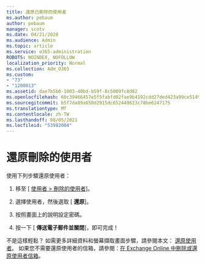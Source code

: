 ```yaml
---
title: 還原已刪除的使用者
ms.author: pebaum
author: pebaum
manager: scotv
ms.date: 04/21/2020
ms.audience: Admin
ms.topic: article
ms.service: o365-administration
ROBOTS: NOINDEX, NOFOLLOW
localization_priority: Normal
ms.collection: Adm_O365
ms.custom:
- "73"
- "1200013"
ms.assetid: dae7b5b0-1003-40bd-b59f-8c5009fc8d82
ms.openlocfilehash: 60c39466457e5f5fabfd02fae9b4192cdd27ded423a99ce5149b1c102e138097
ms.sourcegitcommit: b5f7da89a650d2915dc652449623c78be6247175
ms.translationtype: MT
ms.contentlocale: zh-TW
ms.lasthandoff: 08/05/2021
ms.locfileid: "53982004"
---
```

# <a name="restore-a-deleted-user"></a>還原刪除的使用者

使用下列步驟還原使用者：
  
1. 移至 [ [使用者 \> 刪除的使用者](https://admin.microsoft.com/adminportal/home#/deletedusers)]。

2. 選擇使用者，然後選取 [ **還原**]。

3. 按照畫面上的說明設定密碼。

4. 按一下 [ **傳送電子郵件並關閉**]，即可完成！

不是這樣輕鬆？ 如需更多詳細資料和螢幕擷取畫面步驟，請參閱本文： [還原使用者](https://docs.microsoft.com/microsoft-365/admin/add-users/restore-user)。 如果您不需要還原使用者的信箱，請參閱：[在 Exchange Online 中刪除或還原使用者信箱](https://docs.microsoft.com/exchange/recipients-in-exchange-online/delete-or-restore-mailboxes)。